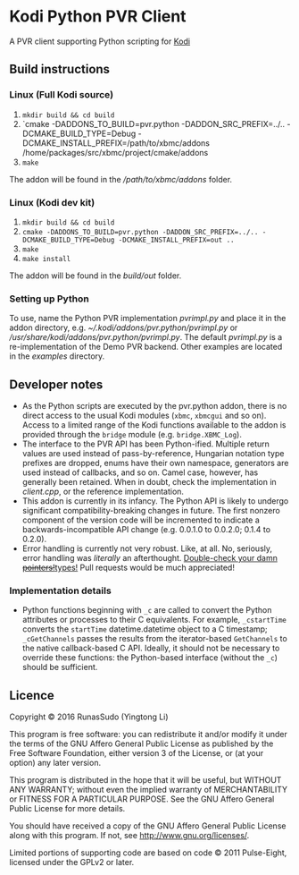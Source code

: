 # Kodi Python PVR Client
A PVR client supporting Python scripting for [Kodi](http://kodi.tv)

## Build instructions

### Linux (Full Kodi source)

1. `mkdir build && cd build`
2. `cmake -DADDONS_TO_BUILD=pvr.python -DADDON_SRC_PREFIX=../.. -DCMAKE_BUILD_TYPE=Debug -DCMAKE_INSTALL_PREFIX=/path/to/xbmc/addons /home/packages/src/xbmc/project/cmake/addons
3. `make`

The addon will be found in the */path/to/xbmc/addons* folder.

### Linux (Kodi dev kit)

1. `mkdir build && cd build`
2. `cmake -DADDONS_TO_BUILD=pvr.python -DADDON_SRC_PREFIX=../.. -DCMAKE_BUILD_TYPE=Debug -DCMAKE_INSTALL_PREFIX=out ..`
3. `make`
4. `make install`

The addon will be found in the *build/out* folder.

### Setting up Python

To use, name the Python PVR implementation *pvrimpl.py* and place it in the addon directory, e.g. *~/.kodi/addons/pvr.python/pvrimpl.py* or */usr/share/kodi/addons/pvr.python/pvrimpl.py*. The default *pvrimpl.py* is a re-implementation of the Demo PVR backend. Other examples are located in the *examples* directory.

## Developer notes

* As the Python scripts are executed by the pvr.python addon, there is no direct access to the usual Kodi modules (`xbmc`, `xbmcgui` and so on). Access to a limited range of the Kodi functions available to the addon is provided through the `bridge` module (e.g. `bridge.XBMC_Log`).
* The interface to the PVR API has been Python-ified. Multiple return values are used instead of pass-by-reference, Hungarian notation type prefixes are dropped, enums have their own namespace, generators are used instead of callbacks, and so on. Camel case, however, has generally been retained. When in doubt, check the implementation in *client.cpp*, or the reference implementation.
* This addon is currently in its infancy. The Python API is likely to undergo significant compatibility-breaking changes in future. The first nonzero component of the version code will be incremented to indicate a backwards-incompatible API change (e.g. 0.0.1.0 to 0.0.2.0; 0.1.4 to 0.2.0).
* Error handling is currently not very robust. Like, at all. No, seriously, error handling was *literally* an afterthought. [Double-check your damn ~~pointers!~~types!](https://xkcd.com/371/) Pull requests would be much appreciated!

### Implementation details

* Python functions beginning with `_c` are called to convert the Python attributes or processes to their C equivalents. For example, `_cstartTime` converts the `startTime` datetime.datetime object to a C timestamp; `_cGetChannels` passes the results from the iterator-based `GetChannels` to the native callback-based C API. Ideally, it should not be necessary to override these functions: the Python-based interface (without the `_c`) should be sufficient.

## Licence

Copyright © 2016  RunasSudo (Yingtong Li)

This program is free software: you can redistribute it and/or modify it under the terms of the GNU Affero General Public License as published by the Free Software Foundation, either version 3 of the License, or (at your option) any later version.

This program is distributed in the hope that it will be useful, but WITHOUT ANY WARRANTY; without even the implied warranty of MERCHANTABILITY or FITNESS FOR A PARTICULAR PURPOSE.  See the GNU Affero General Public License for more details.

You should have received a copy of the GNU Affero General Public License along with this program.  If not, see <http://www.gnu.org/licenses/>.

Limited portions of supporting code are based on code © 2011 Pulse-Eight, licensed under the GPLv2 or later.
